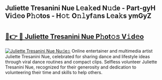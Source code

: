 ## Juliette Tresanini Nue L𝚎a𝚔ed N𝚞𝚍e - Part-gyH Vi𝚍𝚎o P𝚑𝚘tos - H𝚘𝚝 O𝚗𝚕yf𝚊ns L𝚎a𝚔s ymGyZ

# <h2><a href="http://kfcgbol.oniu.top/?m=Juliette+Tresanini+Nue">🔗👉 🔴 Juliette Tresanini Nue P𝚑ot𝚘𝚜 V𝚒d𝚎o</a></h2>

[![Juliette Tresanini Nue Nu𝚍e𝚜](https://i.imgur.com/0qMVB7G.gif)](http://kfcgbol.oniu.top/?m=Juliette+Tresanini+Nue)
Online entertainer and multimedia artist Juliette Tresanini Nue, celebrated for sharing dance and lifestyle ideas through viral dance routines and compact clips. Selfless volunteer Juliette Tresanini Nue, recognized for their generosity and dedication to volunteering their time and skills to help others.  

